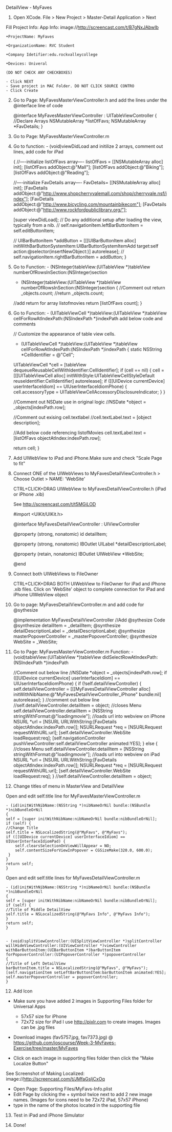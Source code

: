 DetailView - MyFaves

1) Open XCode. File > New Project > Master-Detail Application > Next

Fill Project Info:  App Info: image://http://screencast.com/t/B7gNxJAbwIb
    
    •ProjectName: MyFaves
    
    •OrganizationName: RVC Student
    
    •Company Idetifier:edu.rockvalleycollege
    
    •Devices: Univeral
    
    (DO NOT CHECK ANY CHECKBOXES)
    
    - Click NEXT
    - Save project in MAC Folder. DO NOT CLICK SOURCE CONTRO
    - Click Create

2) Go to Page: MyFavesMasterViewController.h and add the lines under the @interface line of code

     @interface MyFavesMasterViewController : UITableViewController
    {
    //Declare Arrays
    NSMutableArray *listOfFavs;
    NSMutableArray *FavDetails;
    }


3) Go to Page: MyFavesMasterViewController.m


4) Go to function: - (void)viewDidLoad and initilize 2 arrays, comment out lines, add code for iPad

    {
    //—-initialize  listOfFavs array—-
    listOfFavs = [[NSMutableArray alloc] init];
    [listOfFavs addObject:@"Mall"];
    [listOfFavs addObject:@"Biking"];
    [listOfFavs addObject:@"Reading"];
    
    //—-initialize  FavDetails array—-
    FavDetails= [[NSMutableArray alloc] init];
    [FavDetails addObject:@"http://www.shopcherryvalemall.com/shop/cherryvale.nsf/index"];
    [FavDetails addObject:@"http://www.bicycling.com/mountainbikecom"];
    [FavDetails addObject:@"http://www.rockfordpubliclibrary.org/"];
    
    [super viewDidLoad];
    // Do any additional setup after loading the view, typically from a nib.
    // self.navigationItem.leftBarButtonItem = self.editButtonItem;

    // UIBarButtonItem *addButton = [[[UIBarButtonItem alloc] initWithBarButtonSystemItem:UIBarButtonSystemItemAdd target:self action:@selector(insertNewObject:)] autorelease];
    // self.navigationItem.rightBarButtonItem = addButton;
    } 

4) Go to Function: - (NSInteger)tableView:(UITableView *)tableView numberOfRowsInSection:(NSInteger)section

    - (NSInteger)tableView:(UITableView *)tableView numberOfRowsInSection:(NSInteger)section
    {
    //Comment out return _objects.count;
    //return _objects.count;

    //add return for array listofmovies
    return [listOfFavs count];
    }

5) Go to Function: - (UITableViewCell *)tableView:(UITableView *)tableView cellForRowAtIndexPath:(NSIndexPath *)indexPath add below code and comments

    // Customize the appearance of table view cells.
    - (UITableViewCell *)tableView:(UITableView *)tableView cellForRowAtIndexPath:(NSIndexPath *)indexPath
    {
    static NSString *CellIdentifier = @"Cell";

    UITableViewCell *cell = [tableView dequeueReusableCellWithIdentifier:CellIdentifier];
    if (cell == nil) {
        cell = [[[UITableViewCell alloc] initWithStyle:UITableViewCellStyleDefault reuseIdentifier:CellIdentifier] autorelease];
        if ([[UIDevice currentDevice] userInterfaceIdiom] == UIUserInterfaceIdiomPhone) {
            cell.accessoryType = UITableViewCellAccessoryDisclosureIndicator;
        }
    }

    //Comment out NSDate use in original logic
    //NSDate *object = _objects[indexPath.row];

    //Comment out exising cell.textlabel
    //cell.textLabel.text = [object description];

    //Add below code referencing listofMovies
    cell.textLabel.text = [listOfFavs objectAtIndex:indexPath.row];

    return cell;
    }


6) Add UIWebView to iPad and iPhone.Make sure and check "Scale Page to fit"

7) Connect ONE of the UIWebViews to MyFavesDetailViewController.h > Choose Outlet > NAME: 'WebSite'

   CTRL+CLICK+DRAG UIWebView to MyFavesDetailViewController.h (iPad or iPhone .xib)

   See http://screencast.com/t/t5MGiLOD

    #import <UIKit/UIKit.h>

    @interface MyFavesDetailViewController : UIViewController <UISplitViewControllerDelegate>

    @property (strong, nonatomic) id detailItem;

    @property (strong, nonatomic) IBOutlet UILabel *detailDescriptionLabel;

    @property (retain, nonatomic) IBOutlet UIWebView *WebSite;

    @end

8) Connect both UIWebViews to FileOwner

   CTRL+CLICK+DRAG BOTH UIWebView to FileOwner for iPad and iPhone .xib files.
   Click on 'WebSite' object to complete connection for iPad and iPhone UIWebView object

9) Go to page: MyFavesDetailViewController.m and add code for @sythesize

    @implementation MyFavesDetailViewController
    //Add @sythesize Code
    @synthesize detailItem = _detailItem;
    @synthesize detailDescriptionLabel = _detailDescriptionLabel;
    @synthesize masterPopoverController = _masterPopoverController;
    @synthesize WebSite = _WebSite;

10) Go to Page: MyFavesMasterViewController.m
Function: - (void)tableView:(UITableView *)tableView didSelectRowAtIndexPath:(NSIndexPath *)indexPath

    //Comment out below line
    //NSDate *object = _objects[indexPath.row];
    if ([[UIDevice currentDevice] userInterfaceIdiom] == UIUserInterfaceIdiomPhone) {
    if (!self.detailViewController) {
        self.detailViewController = [[[MyFavesDetailViewController alloc] initWithNibName:@"MyFavesDetailViewController_iPhone" bundle:nil] autorelease];
    }
    //comment out below line
    //self.detailViewController.detailItem = object;
    //closes Menu
    self.detailViewController.detailItem =
    [NSString stringWithFormat:@"loadingmovie"];
    //loads url into webview on iPhone
    NSURL *url = [NSURL URLWithString:[FavDetails objectAtIndex:indexPath.row]];
    NSURLRequest *req = [NSURLRequest requestWithURL:url];
    [self.detailViewController.WebSite loadRequest:req];
    [self.navigationController pushViewController:self.detailViewController animated:YES];
    }
    else
    {
    //closes Menu
    self.detailViewController.detailItem =
    [NSString stringWithFormat:@"loadingmovie"];
    //loads url into webview on iPad
    NSURL *url = [NSURL URLWithString:[FavDetails objectAtIndex:indexPath.row]];
    NSURLRequest *req = [NSURLRequest requestWithURL:url];
    [self.detailViewController.WebSite loadRequest:req];
    }
    //self.detailViewController.detailItem = object;

11) Change titles of menu in MasterView and DetailView

Open and edit self.title line for MyFavesMasterViewController.m

    - (id)initWithNibName:(NSString *)nibNameOrNil bundle:(NSBundle *)nibBundleOrNil
    {
    self = [super initWithNibName:nibNameOrNil bundle:nibBundleOrNil];
    if (self) {
    //Change Title
    self.title = NSLocalizedString(@"MyFavs", @"MyFavs");
    if ([[UIDevice currentDevice] userInterfaceIdiom] == UIUserInterfaceIdiomPad) {
        self.clearsSelectionOnViewWillAppear = NO;
        self.contentSizeForViewInPopover = CGSizeMake(320.0, 600.0);
     }
    }
    return self;
    }

Open and edit self.title lines for MyFavesDetailViewController.m

    - (id)initWithNibName:(NSString *)nibNameOrNil bundle:(NSBundle *)nibBundleOrNil
    {
    self = [super initWithNibName:nibNameOrNil bundle:nibBundleOrNil];
    if (self) {
    //Title of Middle DetailView
    self.title = NSLocalizedString(@"MyFavs Info", @"MyFavs Info");
    }
    return self;
    }


    - (void)splitViewController:(UISplitViewController *)splitController willHideViewController:(UIViewController *)viewController withBarButtonItem:(UIBarButtonItem *)barButtonItem forPopoverController:(UIPopoverController *)popoverController
    {
    //Title of Left DetailView
    barButtonItem.title = NSLocalizedString(@"MyFavs", @"MyFavs");
    [self.navigationItem setLeftBarButtonItem:barButtonItem animated:YES];
    self.masterPopoverController = popoverController;
    }

12) Add Icon

- Make sure you have added 2 images in Supporting Files folder for Universal Apps
  * 57x57 size for iPhone
  * 72x72 size for iPad
  I use http://pixlr.com to create images. Images can be .jpg files

- Download images (fav5757.jpg, fav7373.jpg) @ https://github.com/ioscourse/Week-3-MyFaves-Exercise/tree/master/MyFaves
- Click on each image in supporting files folder then click the "Make Localize Button"

See Screenshot of Making Localized: image://http://screencast.com/t/JMfaGsljCxOq

- Open Page: Supporting Files/MyFavs-Info.plist
- Edit Page by clicking the + symbol twice next to add 2 new image names.
  (Images for icons need to be 72x72 iPad, 57x57 iPhone)
- type in the name of the photos located in the supporting file

13) Test in iPad and iPhone Simulator

14) Done!

